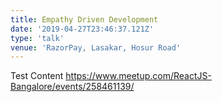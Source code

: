 ```yaml
---
title: Empathy Driven Development
date: '2019-04-27T23:46:37.121Z'
type: 'talk'
venue: 'RazorPay, Lasakar, Hosur Road'
---
```


Test Content
https://www.meetup.com/ReactJS-Bangalore/events/258461139/
